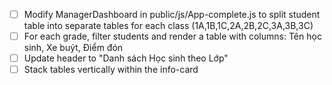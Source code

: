 - [ ] Modify ManagerDashboard in public/js/App-complete.js to split student table into separate tables for each class (1A,1B,1C,2A,2B,2C,3A,3B,3C)
- [ ] For each grade, filter students and render a table with columns: Tên học sinh, Xe buýt, Điểm đón
- [ ] Update header to "Danh sách Học sinh theo Lớp"
- [ ] Stack tables vertically within the info-card
